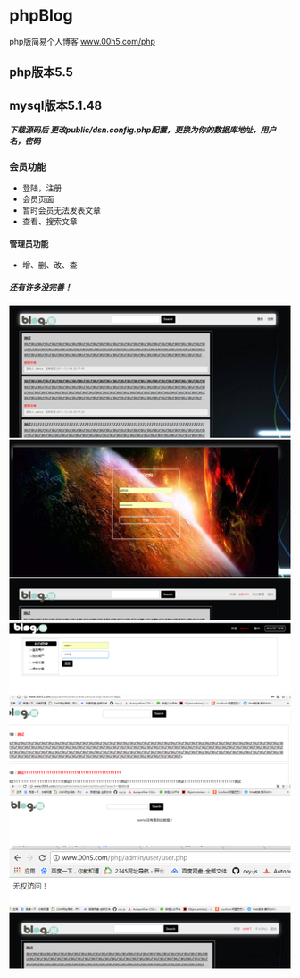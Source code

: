 # phpBlog
php版简易个人博客 www.00h5.com/php
## php版本5.5
## mysql版本5.1.48
##### 下载源码后 更改public/dsn.config.php配置，更换为你的数据库地址，用户名，密码
### 会员功能
+ 登陆，注册
+ 会员页面
+ 暂时会员无法发表文章
+ 查看、搜索文章
#### 管理员功能
+ 增、删、改、查
##### 还有许多没完善！
![image](https://github.com/cxy-js/Blog-NodeJs/raw/master/public/images/phpblog1.png)
![image](https://github.com/cxy-js/Blog-NodeJs/raw/master/public/images/phpblog2.png)
![image](https://github.com/cxy-js/Blog-NodeJs/raw/master/public/images/phpblog3.png)
![image](https://github.com/cxy-js/Blog-NodeJs/raw/master/public/images/phpblog4.png)
![image](https://github.com/cxy-js/Blog-NodeJs/raw/master/public/images/phpblog5.png)
![image](https://github.com/cxy-js/Blog-NodeJs/raw/master/public/images/phpblog6.png)
![image](https://github.com/cxy-js/Blog-NodeJs/raw/master/public/images/phpblog7.png)
![image](https://github.com/cxy-js/Blog-NodeJs/raw/master/public/images/phpblog8.png)
